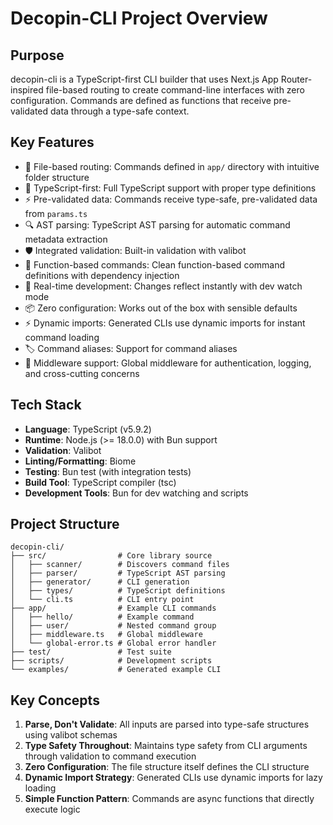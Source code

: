 # Decopin-CLI Project Overview

## Purpose
decopin-cli is a TypeScript-first CLI builder that uses Next.js App Router-inspired file-based routing to create command-line interfaces with zero configuration. Commands are defined as functions that receive pre-validated data through a type-safe context.

## Key Features
- 📁 File-based routing: Commands defined in `app/` directory with intuitive folder structure
- 🔧 TypeScript-first: Full TypeScript support with proper type definitions  
- ⚡ Pre-validated data: Commands receive type-safe, pre-validated data from `params.ts`
- 🔍 AST parsing: TypeScript AST parsing for automatic command metadata extraction
- 🛡️ Integrated validation: Built-in validation with valibot
- 🎯 Function-based commands: Clean function-based command definitions with dependency injection
- 🔄 Real-time development: Changes reflect instantly with dev watch mode
- 📦 Zero configuration: Works out of the box with sensible defaults
- ⚡ Dynamic imports: Generated CLIs use dynamic imports for instant command loading
- 🏷️ Command aliases: Support for command aliases
- 🔌 Middleware support: Global middleware for authentication, logging, and cross-cutting concerns

## Tech Stack
- **Language**: TypeScript (v5.9.2)
- **Runtime**: Node.js (>= 18.0.0) with Bun support
- **Validation**: Valibot
- **Linting/Formatting**: Biome
- **Testing**: Bun test (with integration tests)
- **Build Tool**: TypeScript compiler (tsc)
- **Development Tools**: Bun for dev watching and scripts

## Project Structure
```
decopin-cli/
├── src/                # Core library source
│   ├── scanner/        # Discovers command files
│   ├── parser/         # TypeScript AST parsing
│   ├── generator/      # CLI generation
│   ├── types/          # TypeScript definitions
│   └── cli.ts          # CLI entry point
├── app/                # Example CLI commands
│   ├── hello/          # Example command
│   ├── user/           # Nested command group
│   ├── middleware.ts   # Global middleware
│   └── global-error.ts # Global error handler
├── test/               # Test suite
├── scripts/            # Development scripts
└── examples/           # Generated example CLI
```

## Key Concepts
1. **Parse, Don't Validate**: All inputs are parsed into type-safe structures using valibot schemas
2. **Type Safety Throughout**: Maintains type safety from CLI arguments through validation to command execution
3. **Zero Configuration**: The file structure itself defines the CLI structure
4. **Dynamic Import Strategy**: Generated CLIs use dynamic imports for lazy loading
5. **Simple Function Pattern**: Commands are async functions that directly execute logic